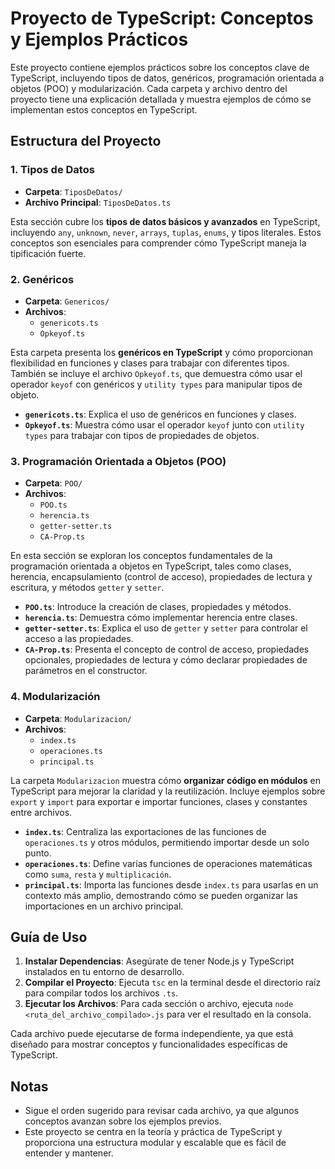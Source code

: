 # Proyecto de TypeScript: Conceptos y Ejemplos Prácticos

Este proyecto contiene ejemplos prácticos sobre los conceptos clave de TypeScript, incluyendo tipos de datos, genéricos, programación orientada a objetos (POO) y modularización. Cada carpeta y archivo dentro del proyecto tiene una explicación detallada y muestra ejemplos de cómo se implementan estos conceptos en TypeScript.

## Estructura del Proyecto

### 1. Tipos de Datos

- **Carpeta**: `TiposDeDatos/`
- **Archivo Principal**: `TiposDeDatos.ts`

Esta sección cubre los **tipos de datos básicos y avanzados** en TypeScript, incluyendo `any`, `unknown`, `never`, `arrays`, `tuplas`, `enums`, y tipos literales. Estos conceptos son esenciales para comprender cómo TypeScript maneja la tipificación fuerte.

### 2. Genéricos

- **Carpeta**: `Genericos/`
- **Archivos**:
  - `genericots.ts`
  - `Opkeyof.ts`

Esta carpeta presenta los **genéricos en TypeScript** y cómo proporcionan flexibilidad en funciones y clases para trabajar con diferentes tipos. También se incluye el archivo `Opkeyof.ts`, que demuestra cómo usar el operador `keyof` con genéricos y `utility types` para manipular tipos de objeto.

  - **`genericots.ts`**: Explica el uso de genéricos en funciones y clases.
  - **`Opkeyof.ts`**: Muestra cómo usar el operador `keyof` junto con `utility types` para trabajar con tipos de propiedades de objetos.

### 3. Programación Orientada a Objetos (POO)

- **Carpeta**: `POO/`
- **Archivos**:
  - `POO.ts`
  - `herencia.ts`
  - `getter-setter.ts`
  - `CA-Prop.ts`

En esta sección se exploran los conceptos fundamentales de la programación orientada a objetos en TypeScript, tales como clases, herencia, encapsulamiento (control de acceso), propiedades de lectura y escritura, y métodos `getter` y `setter`.

  - **`POO.ts`**: Introduce la creación de clases, propiedades y métodos.
  - **`herencia.ts`**: Demuestra cómo implementar herencia entre clases.
  - **`getter-setter.ts`**: Explica el uso de `getter` y `setter` para controlar el acceso a las propiedades.
  - **`CA-Prop.ts`**: Presenta el concepto de control de acceso, propiedades opcionales, propiedades de lectura y cómo declarar propiedades de parámetros en el constructor.

### 4. Modularización

- **Carpeta**: `Modularizacion/`
- **Archivos**:
  - `index.ts`
  - `operaciones.ts`
  - `principal.ts`

La carpeta `Modularizacion` muestra cómo **organizar código en módulos** en TypeScript para mejorar la claridad y la reutilización. Incluye ejemplos sobre `export` y `import` para exportar e importar funciones, clases y constantes entre archivos.

  - **`index.ts`**: Centraliza las exportaciones de las funciones de `operaciones.ts` y otros módulos, permitiendo importar desde un solo punto.
  - **`operaciones.ts`**: Define varias funciones de operaciones matemáticas como `suma`, `resta` y `multiplicación`.
  - **`principal.ts`**: Importa las funciones desde `index.ts` para usarlas en un contexto más amplio, demostrando cómo se pueden organizar las importaciones en un archivo principal.

## Guía de Uso

1. **Instalar Dependencias**: Asegúrate de tener Node.js y TypeScript instalados en tu entorno de desarrollo.
2. **Compilar el Proyecto**: Ejecuta `tsc` en la terminal desde el directorio raíz para compilar todos los archivos `.ts`.
3. **Ejecutar los Archivos**: Para cada sección o archivo, ejecuta `node <ruta_del_archivo_compilado>.js` para ver el resultado en la consola.

Cada archivo puede ejecutarse de forma independiente, ya que está diseñado para mostrar conceptos y funcionalidades específicas de TypeScript.

## Notas

- Sigue el orden sugerido para revisar cada archivo, ya que algunos conceptos avanzan sobre los ejemplos previos.
- Este proyecto se centra en la teoría y práctica de TypeScript y proporciona una estructura modular y escalable que es fácil de entender y mantener.
